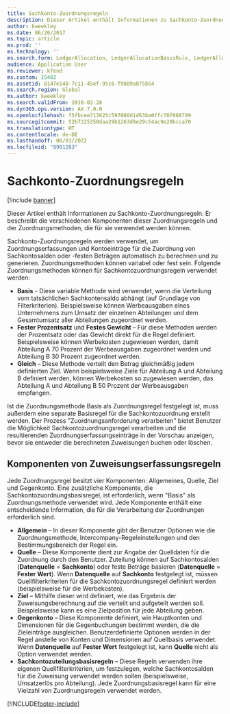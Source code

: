 ```yaml
---
title: Sachkonto-Zuordnungsregeln
description: Dieser Artikel enthält Informationen zu Sachkonto-Zuordnungsregeln. Er beschreibt die verschiedenen Komponenten dieser Zuordnungsregeln und der Zuordnungsmethoden, die für sie verwendet werden können.
author: kweekley
ms.date: 06/20/2017
ms.topic: article
ms.prod: ''
ms.technology: ''
ms.search.form: LedgerAllocation, LedgerAllocationBasisRule, LedgerAllocationRequest, LedgerAllocationRule
audience: Application User
ms.reviewer: kfend
ms.custom: 15402
ms.assetid: 8147e148-7c11-45ef-95c6-f9889a875b54
ms.search.region: Global
ms.author: kweekley
ms.search.validFrom: 2016-02-28
ms.dyn365.ops.version: AX 7.0.0
ms.openlocfilehash: f5fbcee713625c597080d1d63ba0ffc70f088799
ms.sourcegitcommit: 52b7225350daa29b1263d8e29c54ac9e20bcca70
ms.translationtype: HT
ms.contentlocale: de-DE
ms.lasthandoff: 06/03/2022
ms.locfileid: "8901283"
---
```

# <a name="ledger-allocation-rules"></a>Sachkonto-Zuordnungsregeln

[!include [banner](../includes/banner.md)]

Dieser Artikel enthält Informationen zu Sachkonto-Zuordnungsregeln. Er beschreibt die verschiedenen Komponenten dieser Zuordnungsregeln und der Zuordnungsmethoden, die für sie verwendet werden können.

Sachkonto-Zuordnungsregeln werden verwendet, um Zuordnungserfassungen und Kontoeinträge für die Zuordnung von Sachkontosalden oder -festen Beträgen automatisch zu berechnen und zu generieren. Zuordnungsmethoden können variabel oder fest sein. Folgende Zuordnungsmethoden können für Sachkontozuordnungsregeln verwendet werden:

-   **Basis** - Diese variable Methode wird verwendet, wenn die Verteilung vom tatsächlichen Sachkontensaldo abhängt (auf Grundlage von Filterkriterien). Beispielsweise können Werbeausgaben eines Unternehmens zum Umsatz der einzelnen Abteilungen und dem Gesamtumsatz aller Abteilungen zugeordnet werden.
-   **Fester Prozentsatz** und **Festes Gewicht** – Für diese Methoden werden der Prozentsatz oder das Gewicht direkt für die Regel definiert. Beispielsweise können Werbekosten zugewiesen werden, damit Abteilung A 70 Prozent der Werbeausgaben zugeordnet werden und Abteilung B 30 Prozent zugeordnet werden.
-   **Gleich** – Diese Methode verteilt den Betrag gleichmäßig jedem definierten Ziel. Wenn beispielsweise Ziele für Abteilung A und Abteilung B definiert werden, können Werbekosten so zugewiesen werden, das Abteilung A und Abteilung B 50 Prozent der Werbeausgaben empfangen.

Ist die Zuordnungsmethode Basis als Zuordnungsregel festgelegt ist, muss außerdem eine separate Basisregel für die Sachkontozuordnung erstellt werden. Der Prozess "Zuordnungsanforderung verarbeiten" bietet Benutzer die Möglichkeit Sachkontozuordnungsregel verarbeiten und die resultierenden Zuordnungserfassungseinträge in der Vorschau anzeigen, bevor sie entweder die berechneten Zuweisungen buchen oder löschen.

## <a name="components-of-ledger-allocation-rules"></a>Komponenten von Zuweisungserfassungsregeln
Jede Zuordnungsregel besitzt vier Komponenten: Allgemeines, Quelle, Ziel und Gegenkonto. Eine zusätzliche Komponente, die Sachkontozuordnungsbasisregel, ist erforderlich, wenn "Basis" als Zuordnungsmethode verwendet wird. Jede Komponente enthält eine entscheidende Information, die für die Verarbeitung der Zuordnungen erforderlich sind.

-   **Allgemein** – In dieser Komponente gibt der Benutzer Optionen wie die Zuordnungsmethode, Intercompany-Regeleinstellungen und den Bestimmungsbereich der Regel ein.
-   **Quelle** – Diese Komponente dient zur Angabe der Quelldaten für die Zuordnung durch den Benutzer. Zuteilung können auf Sachkontosalden (**Datenquelle** = **Sachkonto**) oder feste Beträge basieren (**Datenquelle** = **Fester Wert**). Wenn **Datenquelle** auf **Sachkonto** festgelegt ist, müssen Quellfilterkriterien für die Sachkontozuordnungsregel definiert werden (beispielsweise für die Werbekosten).
-   **Ziel** – Mithilfe dieser wird definiert, wie das Ergebnis der Zuweisungsberechnung auf die verteilt und aufgeteilt werden soll. Beispielsweise kann es eine Zielposition für jede Abteilung geben.
-   **Gegenkonto** – Diese Komponente definiert, wie Hauptkonten und Dimensionen für die Gegenbuchungen bestimmt werden, die die Zieleinträge ausgleichen. Benutzerdefinierte Optionen werden in der Regel anstelle von Konten und Dimensionen auf Quellbasis verwendet. Wenn **Datenquelle** auf **Fester Wert** festgelegt ist, kann **Quelle** nicht als Option verwendet werden.
-   **Sachkontozuteilungsbasisregeln** – Diese Regeln verwenden ihre eigenen Quellfilterkriterien, um festzulegen, welche Sachkontosalden für die Zuweisung verwendet werden sollen (beispielsweise, Umsatzerlös pro Abteilung). Jede Zuordnungsbasisregel kann für eine Vielzahl von Zuordnungsregeln verwendet werden.






[!INCLUDE[footer-include](../../includes/footer-banner.md)]
